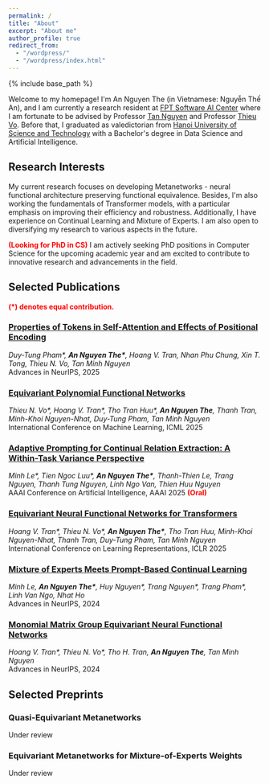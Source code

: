```yaml
---
permalink: /
title: "About"
excerpt: "About me"
author_profile: true
redirect_from: 
  - "/wordpress/"
  - "/wordpress/index.html"
---
```


{% include base_path %}

   
Welcome to my homepage! I'm An Nguyen The (in Vietnamese: Nguyễn Thế An), and I am currently a research resident at [FPT Software AI Center](https://fpt-aicenter.com/en/) where I am fortunate to be advised by Professor [Tan Nguyen](https://tanmnguyen89.github.io/) and Professor [Thieu Vo](https://scholar.google.at/citations?user=CM2qJSoAAAAJ&hl=en/). Before that, I graduated as valedictorian from [Hanoi University of Science and Technology](https://hust.edu.vn/) with a Bachelor's degree in Data Science and Artificial Intelligence. 

## Research Interests 
My current research focuses on developing Metanetworks - neural functional architecture preserving functional equivalence. Besides, I'm also working the fundamentals of Transformer models, with a particular emphasis on improving their efficiency and robustness. Additionally, I have experience on Continual Learning and Mixture of Experts. I am also open to diversifying my research to various aspects in the future.

<span style="color:red"> **(Looking for PhD in CS)** </span>  I am actively seeking PhD positions in Computer Science for the upcoming academic year and am excited to contribute to innovative research and advancements in the field.


## Selected Publications
<span style="color:red"> **(\*) denotes equal contribution.** </span> <br/>
### [Properties of Tokens in Self-Attention and Effects of Positional Encoding](https://openreview.net/forum?id=eTDgECpQ2I)
*Duy-Tung Pham\*, __An Nguyen The\*__, Hoang V. Tran, Nhan Phu Chung, Xin T. Tong, Thieu N. Vo, Tan Minh Nguyen*<br/>
Advances in NeurIPS, 2025
### [Equivariant Polynomial Functional Networks](https://openreview.net/forum?id=eTDgECpQ2I)
*Thieu N. Vo\*, Hoang V. Tran\*, Tho Tran Huu\*, __An Nguyen The__, Thanh Tran, Minh-Khoi Nguyen-Nhat, Duy-Tung Pham, Tan Minh Nguyen*<br/>
International Conference on Machine Learning, ICML 2025
### [Adaptive Prompting for Continual Relation Extraction: A Within-Task Variance Perspective](https://doi.org/10.1609/aaai.v39i23.34616)
*Minh Le\*, Tien Ngoc Luu\*, __An Nguyen The\*__, Thanh-Thien Le, Trang Nguyen, Thanh Tung Nguyen, Linh Ngo Van, Thien Huu Nguyen*<br/>
AAAI Conference on Artificial Intelligence, AAAI 2025 <span style="color:red"> **(Oral)** </span> <br/> 
### [Equivariant Neural Functional Networks for Transformers](https://openreview.net/pdf?id=uBai0ukstY)
*Hoang V. Tran\*, Thieu N. Vo\*, __An Nguyen The\*__, Tho Tran Huu, Minh-Khoi Nguyen-Nhat, Thanh Tran, Duy-Tung Pham, Tan Minh Nguyen*<br/>
International Conference on Learning Representations, ICLR 2025 
### [Mixture of Experts Meets Prompt-Based Continual Learning](https://proceedings.neurips.cc/paper_files/paper/2024/file/d78d68cae595fabadd187b583ee8708e-Paper-Conference.pdf)
*Minh Le, __An Nguyen The\*__, Huy Nguyen\*, Trang Nguyen\*, Trang Pham\*, Linh Van Ngo, Nhat Ho*<br/>
Advances in NeurIPS, 2024 
### [Monomial Matrix Group Equivariant Neural Functional Networks](https://proceedings.neurips.cc/paper_files/paper/2024/file/577cd5863ec73be4e6871340be0936ae-Paper-Conference.pdf)
*Hoang V. Tran\*, Thieu N. Vo\*, Tho H. Tran, __An Nguyen The__, Tan Minh Nguyen*<br/>
Advances in NeurIPS, 2024 

## Selected Preprints
### Quasi-Equivariant Metanetworks
Under review

### Equivariant Metanetworks for Mixture-of-Experts Weights
Under review
